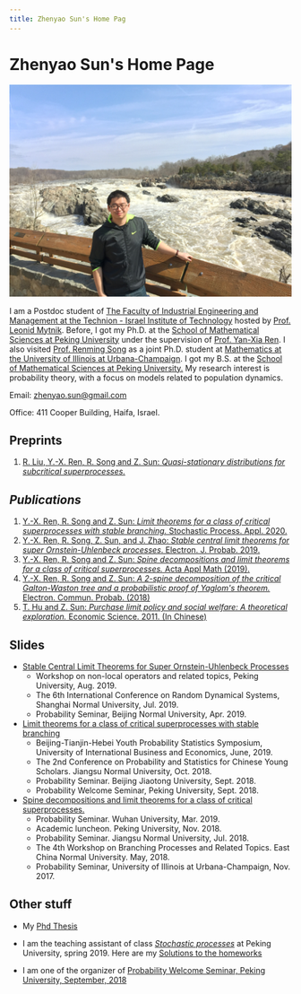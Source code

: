 ```yaml
---
title: Zhenyao Sun's Home Pag
---
```


# Zhenyao Sun's Home Page

![selfie](selfie.jpg)



I am a Postdoc student of [The Faculty of Industrial Engineering and Management at the Technion - Israel Institute of Technology](https://web.iem.technion.ac.il/en/programs/undergraduate/industrial-engineering-and-management/about.html) hosted by [Prof. Leonid Mytnik](https://web.iem.technion.ac.il/en/people/userprofile/leonidm.html). Before, I got my Ph.D. at the [School of Mathematical Sciences at Peking University](http://english.math.pku.edu.cn/) under the supervision of [Prof. Yan-Xia Ren](http://www.math.pku.edu.cn/teachers/renyx/indexE.htm). I also visited [Prof. Renming Song](https://faculty.math.illinois.edu/~rsong/) as a joint Ph.D. student at [Mathematics at the University of Illinois at Urbana-Champaign](https://math.illinois.edu/). I got my B.S. at the [School of Mathematical Sciences at Peking University.](http://english.math.pku.edu.cn/) My research interest is probability theory, with a focus on models related to population dynamics. 

Email: zhenyao.sun@gmail.com

Office: 411 Cooper Building, Haifa, Israel.

## Preprints

1. [R. Liu, Y.-X. Ren, R. Song and Z. Sun: *Quasi-stationary distributions for subcritical superprocesses.*](https://arxiv.org/pdf/2001.06697.pdf) 

## *Publications*
1. [Y.-X. Ren, R. Song and Z. Sun: *Limit theorems for a class of critical superprocesses with stable branching.* Stochastic Process. Appl. 2020.](https://doi.org/10.1016/j.spa.2020.01.001)
1. [Y.-X. Ren, R. Song, Z. Sun, and J. Zhao: *Stable central limit theorems for super Ornstein-Uhlenbeck processes*. Electron. J. Probab. 2019.](https://projecteuclid.org/euclid.ejp/1576638110) 
1. [Y.-X. Ren, R. Song and Z. Sun: *Spine decompositions and limit theorems for a class of critical superprocesses.* Acta Appl Math (2019).](https://doi.org/10.1007/s10440-019-00243-7)
2. [Y.-X. Ren, R. Song and Z. Sun: *A 2-spine decomposition of the critical Galton-Waston tree and a probabilistic proof of Yaglom's theorem.* Electron. Commun. Probab. (2018)](https://doi.org/10.1214/18-ECP143)
3. [T. Hu and Z. Sun: *Purchase limit policy and social welfare: A theoretical exploration.*  Economic Science. 2011. (In Chinese)](Files/胡2011限购.pdf)

## Slides

- [Stable Central Limit Theorems for Super Ornstein-Uhlenbeck Processes](StableSuperCLT/representation/representation.pdf)
  - Workshop on non-local operators and related topics, Peking University, Aug. 2019.
  - The 6th International Conference on Random Dynamical Systems, Shanghai Normal University, Jul. 2019.
  - Probability Seminar, Beijing Normal University, Apr. 2019.
- [Limit theorems for a class of critical superprocesses with stable branching](Files/2018JSNU.pdf) 
  - Beijing-Tianjin-Hebei Youth Probability Statistics Symposium, University of International Business and Economics, June, 2019.
  - The 2nd Conference on Probability and Statistics for Chinese Young Scholars. Jiangsu Normal University, Oct. 2018.
  - Probability Seminar. Beijing Jiaotong University, Sept. 2018.
  - Probability Welcome Seminar, Peking University, Sept. 2018.
- [Spine decompositions and limit theorems for a class of critical superprocesses.](Files/RenSongSun2018Spine.pdf)
  - Probability Seminar. Wuhan University, Mar. 2019.
  - Academic luncheon. Peking University, Nov. 2018.
  - Probability Seminar. Jiangsu Normal University, Jul. 2018.
  - The 4th Workshop on Branching Processes and Related Topics. East China Normal University. May, 2018.
  - Probability Seminar, University of Illinois at Urbana-Champaign, Nov. 2017.

## Other stuff

- My [Phd Thesis](https://zhenyao-sun.github.io/MyPkuPhdThesis/doc/example/thesis.pdf)

- I am the teaching assistant of class [*Stochastic processes*](http://www.math.pku.edu.cn/teachers/dayue/Homepage/instruction.htm) at Peking University, spring 2019. Here are my [Solutions to the homeworks](Files/HW.html)
- I am one of the organizer of [Probability Welcome Seminar, Peking University, September, 2018](Files/Prob_Welcome_Seminar.html)

<!-- Go to www.addthis.com/dashboard to customize your tools --> <script type="text/javascript" src="//s7.addthis.com/js/300/addthis_widget.js#pubid=ra-59f27a8ff1558d6f"></script> 